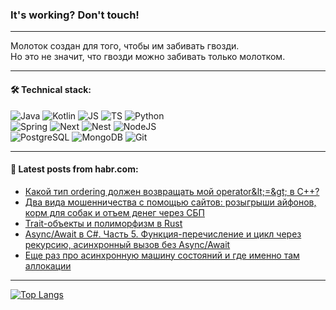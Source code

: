 ### It's working? Don't touch!

---
Молоток создан для того, чтобы им забивать гвозди. <br>
Но это не значит, что гвозди можно забивать только молотком.

---

#### 🛠️ Technical stack:

![Java](https://img.shields.io/badge/Java-informational?logo=Oracle&style=flat&logoColor=white&color=FF4500)
![Kotlin](https://img.shields.io/badge/Kotlin-informational?logo=Kotlin&style=flat&logoColor=white&color=774D97)
![JS](https://img.shields.io/badge/JS-informational?logo=javaScript&style=flat&logoColor=black&color=F7Df1E)
![TS](https://img.shields.io/badge/TypeScript-informational?logo=typeScript&style=flat&logoColor=black&color=017acc)
![Python](https://img.shields.io/badge/Python-informational?logo=Python&style=flat&logoColor=black&color=ffdd54) <br>
![Spring](https://img.shields.io/badge/SpringBoot-informational?logo=SpringBoot&style=flat&logoColor=white&color=6DB33F) 
![Next](https://img.shields.io/badge/Next.js-informational?logo=Next.js&style=flat&logoColor=white&color=3671a1)
![Nest](https://img.shields.io/badge/NestJS-informational?logo=NestJS&style=flat&logoColor=white&color=E0234E)
![NodeJS](https://img.shields.io/badge/NodeJS-informational?logo=node.js&style=flat&logoColor=white&color=70A760) <br>
![PostgreSQL](https://img.shields.io/badge/PostgreSQL-informational?logo=PostgreSQL&style=flat&logoColor=white&color=DAA520)
![MongoDB](https://img.shields.io/badge/MongoDB-informational?logo=MongoDB&style=flat&logoColor=white&color=870000)
![Git](https://img.shields.io/badge/Git-informational?logo=git&style=flat&logoColor=white&color=f74e28)

___

#### 💬 Latest posts from habr.com:

<!-- BLOG-POST-LIST:START -->
- [Какой тип ordering должен возвращать мой operator&amp;lt;=&amp;gt; в C++?](https://habr.com/ru/articles/791042/?utm_source=habrahabr&utm_medium=rss&utm_campaign=791042)
- [Два вида мошенничества с помощью сайтов: розыгрыши айфонов, корм для собак и отъем денег через СБП](https://habr.com/ru/articles/791062/?utm_source=habrahabr&utm_medium=rss&utm_campaign=791062)
- [Trait-объекты и полиморфизм в Rust](https://habr.com/ru/companies/otus/articles/790060/?utm_source=habrahabr&utm_medium=rss&utm_campaign=790060)
- [Async/Await в C#. Часть 5. Функция-перечисление и цикл через рекурсию, асинхронный вызов без Async/Await](https://habr.com/ru/articles/790944/?utm_source=habrahabr&utm_medium=rss&utm_campaign=790944)
- [Еще раз про асинхронную машину состояний и где именно там аллокации](https://habr.com/ru/companies/otus/articles/791086/?utm_source=habrahabr&utm_medium=rss&utm_campaign=791086)
<!-- BLOG-POST-LIST:END -->

---
[![Top Langs](https://github-readme-stats-git-master-advtsetting-gmailcom.vercel.app/api/top-langs/?username=zloylis&langs_count=10&hide_title=false&title_color=e6edf3&size_weight=0.5&count_weight=0.5&layout=compact&hide_border=true&theme=dracula)](https://github.com/zloylis)

<!-- ![GitHub stats](https://github-readme-stats-git-master-advtsetting-gmailcom.vercel.app/api?username=zloylis&show_icons=true&hide_border=true&theme=dracula&hide_title=true&include_all_commits=true&count_private=true&hide=contribs&hide_rank=true) -->
